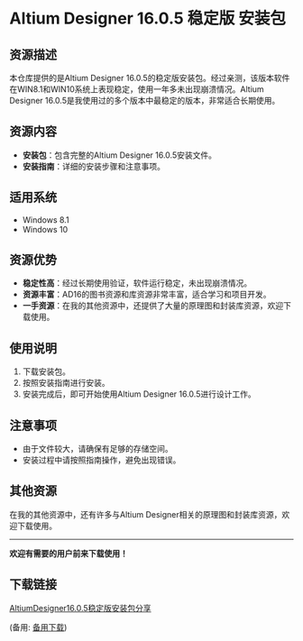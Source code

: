 # Altium Designer 16.0.5 稳定版 安装包

## 资源描述

本仓库提供的是Altium Designer 16.0.5的稳定版安装包。经过亲测，该版本软件在WIN8.1和WIN10系统上表现稳定，使用一年多未出现崩溃情况。Altium Designer 16.0.5是我使用过的多个版本中最稳定的版本，非常适合长期使用。

## 资源内容

- **安装包**：包含完整的Altium Designer 16.0.5安装文件。
- **安装指南**：详细的安装步骤和注意事项。

## 适用系统

- Windows 8.1
- Windows 10

## 资源优势

- **稳定性高**：经过长期使用验证，软件运行稳定，未出现崩溃情况。
- **资源丰富**：AD16的图书资源和库资源非常丰富，适合学习和项目开发。
- **一手资源**：在我的其他资源中，还提供了大量的原理图和封装库资源，欢迎下载使用。

## 使用说明

1. 下载安装包。
2. 按照安装指南进行安装。
3. 安装完成后，即可开始使用Altium Designer 16.0.5进行设计工作。

## 注意事项

- 由于文件较大，请确保有足够的存储空间。
- 安装过程中请按照指南操作，避免出现错误。

## 其他资源

在我的其他资源中，还有许多与Altium Designer相关的原理图和封装库资源，欢迎下载使用。

---

**欢迎有需要的用户前来下载使用！**

## 下载链接
[AltiumDesigner16.0.5稳定版安装包分享](https://pan.quark.cn/s/a1e7df883548) 

(备用: [备用下载](https://pan.baidu.com/s/1cVHzViStje39lJMdgT9wHw?pwd=1234))
